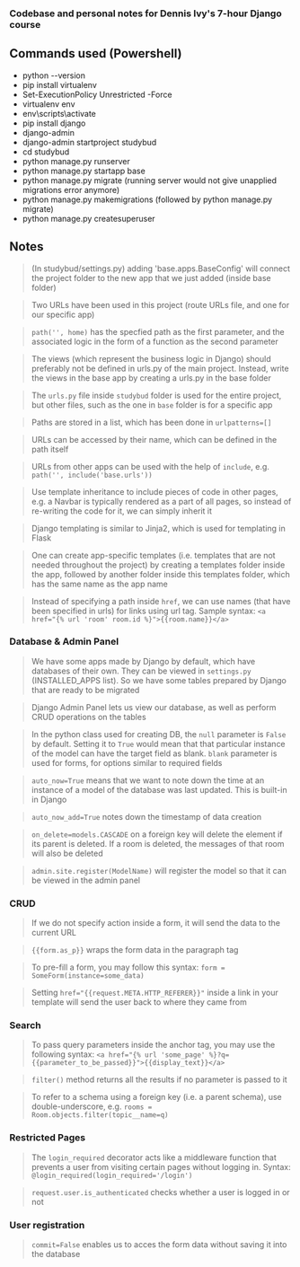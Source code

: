 ### Codebase and personal notes for Dennis Ivy's 7-hour Django course

## Commands used (Powershell)

- python --version
- pip install virtualenv
- Set-ExecutionPolicy Unrestricted -Force
- virtualenv env
- env\scripts\activate
- pip install django
- django-admin
- django-admin startproject studybud
- cd studybud
- python manage.py runserver
- python manage.py startapp base
- python manage.py migrate (running server would not give unapplied migrations error anymore)
- python manage.py makemigrations (followed by python manage.py migrate)
- python manage.py createsuperuser

## Notes

> (In studybud/settings.py) adding 'base.apps.BaseConfig' will connect the project folder to the new app that we just added (inside base folder)

>  Two URLs have been used in this project (route URLs file, and one for our specific app)

> `path('', home)` has the specfied path as the first parameter, and the associated logic in the form of a function as the second parameter

> The views (which represent the business logic in Django) should preferably not be defined in urls.py of the main project. Instead, write the views in the base app by creating a urls.py in the base folder

> The `urls.py` file inside `studybud` folder is used for the entire project, but other files, such as the one in `base` folder is for a specific app

> Paths are stored in a list, which has been done in `urlpatterns=[]`

> URLs can be accessed by their name, which can be defined in the path itself

> URLs from other apps can be used with the help of `include`, e.g. `path('', include('base.urls'))`

> Use template inheritance to include pieces of code in other pages, e.g. a Navbar is typically rendered as a part  of all pages, so instead of re-writing the code for it, we can simply inherit it

> Django templating is similar to Jinja2, which is used for templating in Flask

> One can create app-specific templates (i.e. templates that are not needed throughout the project) by creating a templates folder inside the app, followed by another folder inside this templates folder, which has the same name as the app name

> Instead of specifying a path inside `href`, we can use names (that have been specified in urls) for links using url tag. 
Sample syntax: `<a href="{% url 'room' room.id %}">{{room.name}}</a>`

### Database & Admin Panel

> We have some apps made by Django by default, which have databases of their own. They can be viewed in `settings.py` (INSTALLED_APPS list). So we have some tables prepared by Django that are ready to be migrated

> Django Admin Panel lets us view our database, as well as perform CRUD operations on the tables

> In the python class used for creating DB, the `null` parameter is `False` by default. Setting it to `True` would mean that that particular instance of the model can have the target field as blank. `blank` parameter is used for forms, for options similar to required fields

> `auto_now=True` means that we want to note down the time at an instance of a model of the database was last updated. This is built-in in Django

> `auto_now_add=True` notes down the timestamp of data creation

> `on_delete=models.CASCADE` on a foreign key will delete the element if its parent is deleted. If a room is deleted, the messages of that room will also be deleted

> `admin.site.register(ModelName)` will register the model so that it can be viewed in the admin panel

### CRUD

> If we do not specify action inside a form, it will send the data to the current URL 

> `{{form.as_p}}` wraps the form data in the paragraph tag

> To pre-fill a form, you may follow this syntax: `form = SomeForm(instance=some_data)` 

> Setting `href="{{request.META.HTTP_REFERER}}"` inside a link in your template will send the user back to where they came from

### Search

> To pass query parameters inside the anchor tag, you may use the following syntax: `<a href="{% url 'some_page' %}?q={{parameter_to_be_passed}}">{{display_text}}</a>`

> `filter()` method returns all the results if no parameter is passed to it

>  To refer to a schema using a foreign key (i.e. a parent schema), use double-underscore, e.g. `rooms = Room.objects.filter(topic__name=q)`

### Restricted Pages

> The `login_required` decorator acts like a middleware function that prevents a user from visiting certain pages without logging in. Syntax: `@login_required(login_required='/login')`

> `request.user.is_authenticated` checks whether a user is logged in or not

### User registration

> `commit=False` enables us to acces the form data without saving it into the database
